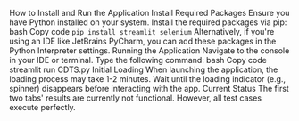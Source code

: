 How to Install and Run the Application
Install Required Packages
Ensure you have Python installed on your system.
Install the required packages via pip:
bash
Copy code
`pip install streamlit selenium`
Alternatively, if you're using an IDE like JetBrains PyCharm, you can add these packages in the Python Interpreter settings.
Running the Application
Navigate to the console in your IDE or terminal.
Type the following command:
bash
Copy code
streamlit run CDTS.py
Initial Loading
When launching the application, the loading process may take 1-2 minutes.
Wait until the loading indicator (e.g., spinner) disappears before interacting with the app.
Current Status
The first two tabs' results are currently not functional.
However, all test cases execute perfectly.
